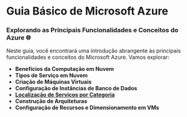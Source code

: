 # Guia Básico de Microsoft Azure

### Explorando as Principais Funcionalidades e Conceitos do Azure 🌐

Neste guia, você encontrará uma introdução abrangente às principais funcionalidades e conceitos do Microsoft Azure. Vamos explorar:

* **Benefícios da Computação em Nuvem**
* **Tipos de Serviço em Nuvem**
* **Criação de Máquinas Virtuais**
* **Configuração de Instâncias de Banco de Dados**
* **[Localização de Serviços por Categoria](https://github.com/gu1frnc4/Guia_Azure/tree/localizacao-servicos-categoria-azure)**
* **Construção de Arquiteturas**
* **Configuração de Recursos e Dimensionamento em VMs**
